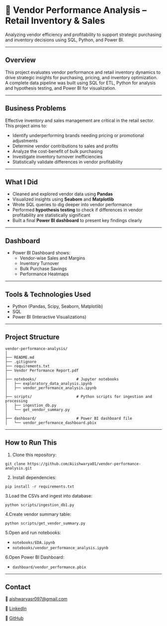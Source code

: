 # 🧾 Vendor Performance Analysis – Retail Inventory & Sales

Analyzing vendor efficiency and profitability to support strategic purchasing and inventory decisions using SQL, Python, and Power BI.

---
## Overview

This project evaluates vendor performance and retail inventory dynamics to drive strategic insights for purchasing, pricing, and inventory optimization. A complete data pipeline was built using SQL for ETL, Python for analysis and hypothesis testing, and Power BI for visualization.

---
## Business Problems

Effective inventory and sales management are critical in the retail sector. This project aims to:
- Identify underperforming brands needing pricing or promotional adjustments
- Determine vendor contributions to sales and profits
- Analyze the cost-benefit of bulk purchasing
- Investigate inventory turnover inefficiencies
- Statistically validate differences in vendor profitability

---
## What I Did

- Cleaned and explored vendor data using **Pandas** 
- Visualized insights using **Seaborn** and **Matplotlib**
- Wrote SQL queries to dig deeper into vendor performance
- Performed **hypothesis testing** to check if differences in vendor profitability are statistically significant
- Built a final **Power BI dashboard** to present key findings clearly

---
## Dashboard

- Power BI Dashboard shows:
  - Vendor-wise Sales and Margins
  - Inventory Turnover
  - Bulk Purchase Savings
  - Performance Heatmaps

---
## Tools & Technologies Used

- Python (Pandas, Scipy, Seaborn, Matplotlib)
- SQL 
- Power BI (Interactive Visualizations)

---
## Project Structure
```
vendor-performance-analysis/
│
├── README.md
├── .gitignore
├── requirements.txt
├── Vendor Performance Report.pdf
│
├── notebooks/                  # Jupyter notebooks
│   ├── exploratory_data_analysis.ipynb
│   ├── vendor_performance_analysis.ipynb
│
├── scripts/                    # Python scripts for ingestion and processing
│   ├── ingestion_db.py
│   └── get_vendor_summary.py
│
├── dashboard/                  # Power BI dashboard file
│   └── vendor_performance_dashboard.pbix
```

---
## How to Run This

1. Clone this repository:
```
git clone https://github.com/Aiishwarya01/vendor-performance-analysis.git
```

2. Install dependencies:
```
pip install -r requirements.txt
```

3.Load the CSVs and ingest into database:
```
python scripts/ingestion_db1.py
```

4.Create vendor summary table:
```
python scripts/get_vendor_summary.py
```

5.Open and run notebooks:
  - `notebooks/EDA.ipynb`
  - `notebooks/vendor_performance_analysis.ipynb`

6.Open Power BI Dashboard:
  - `dashboard/vendor_performance.pbix`

---
## Contact

 📧 aishwaryasr097@gmail.com
 
 🔗 [LinkedIn](https://www.linkedin.com/in/aishwarya-sr/)
 
 🔗 [GitHub](https://github.com/Aiishwarya01)
